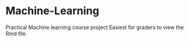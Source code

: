 # Machine-Learning
Practical Machine learning course project
Easiest for graders to view the Rmd file.
